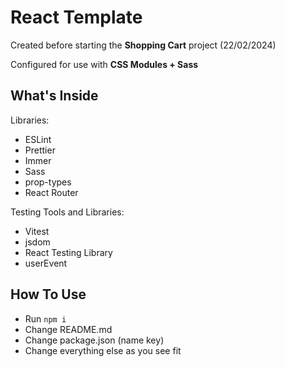# React Template

Created before starting the **Shopping Cart** project (22/02/2024)

Configured for use with **CSS Modules + Sass**

## What's Inside

Libraries:

- ESLint
- Prettier
- Immer
- Sass
- prop-types
- React Router

Testing Tools and Libraries:

- Vitest
- jsdom
- React Testing Library
- userEvent

## How To Use

- Run `npm i`
- Change README.md
- Change package.json (name key)
- Change everything else as you see fit
